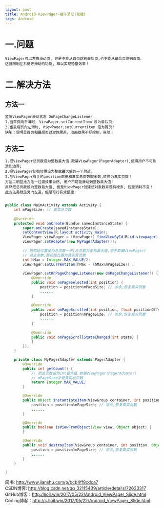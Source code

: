 ```yaml
---
layout: post
title: Android-ViewPager-循环滑动(轮播)
tags: Android
---
```

# 一.问题
	ViewPager可以左右滑动页, 但是不能从首页跳到最后页,也不能从最后页跳到首页。
	这就限制左右循环滑动的功能, 难以实现轮播效果！

# 二.解决方法

## 方法一
	监听ViewPager滑动状态 OnPageChangeListener
	1.当首页向右滑时, ViewPager.setCurrentItem 设为最后页;
	2.当最后页向左滑时, ViewPager.setCurrentItem 设为首页！
	缺陷：很明显首页和最后页过渡效果差，动画效果不好控制，麻烦！
	
## 方法二
	1.把ViewPager总页数设为整数最大值,欺骗ViewPager(PagerAdapter),使得用户不可能滑到边界;
	2.把ViewPager初始位置设为整数最大值的一半附近;
	3.与ViewPager有关的position都要和真实总页数取余数,转换为真实页数！
	方法二明显比方法一过渡效果自然, 用户不可能滑动到整数最大值！
	虽然把总页数设为整数最大值, 但是ViewPager创建总对象数并没有增多, 性能消耗不变！
	此方法虽然是旁门左道，但是可行有效便捷！
		
```java

public class MainActivity extends Activity {
	int mPageSize; // 真实总页数
	
	@Override
	protected void onCreate(Bundle savedInstanceState) {
		super.onCreate(savedInstanceState);
		setContentView(R.layout.activity_main);
		ViewPager viewPager = (ViewPager) findViewById(R.id.viewpager);		
		viewPager.setAdapter(new MyPagerAdapter());
		
		// 把初始位置设为总页数一半(总页数为虚构最大值,用于欺骗ViewPager)
		// 减去余数,使初始位置为真实首页数
		int hMax = Integer.MAX_VALUE/2;		
		viewPager.setCurrentItem(hMax - (hMax%mPageSize)) ; 
		
		viewPager.setOnPageChangeListener(new OnPageChangeListener() {
			@Override			
			public void onPageSelected(int position) {				
				position = position%mPageSize; // 求余,恢复真实页数
				......			
			}
			
			@Override
			public void onPageScrolled(int position, float positionOffset,int positionOffsetPixels) {
				position = position%mPageSize; // 求余,恢复真实页数
				......
			}
			
			@Override		
			public void onPageScrollStateChanged(int state) {				
			}
		});
	}	

	private class MyPagerAdapter extends PagerAdapter {
		@Override		
		public int getCount() {
			// 把总页数设为int最大值,欺骗ViewPager(PagerAdapter)
			// mPageSize才是真实总页数
			return Integer.MAX_VALUE; 
		}

		@Override	
		public Object instantiateItem(ViewGroup container, int position) {
			position = position%mPageSize; // 求余,恢复真实页数
			......
		}

		@Override		
		public boolean isViewFromObject(View view, Object object) {		
		}

		@Override		
		public void destroyItem(ViewGroup container, int position, Object object) {
			position = position%mPageSize; // 求余,恢复真实页数
			......			
		}
	}

}

```

简书: http://www.jianshu.com/p/bcb4ff9cdca7   
CSDN博客: http://blog.csdn.net/qq_32115439/article/details/72633317   
GitHub博客：http://lioil.win/2017/05/22/Android_ViewPager_Slide.html
Coding博客：http://c.lioil.win/2017/05/22/Android_ViewPager_Slide.html